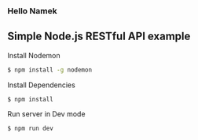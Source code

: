### Hello Namek
## Simple Node.js RESTful API example


Install Nodemon
```bash
$ npm install -g nodemon
```

Install Dependencies
```bash
$ npm install
```

Run server in Dev mode
```bash
$ npm run dev
```
